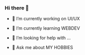 ### Hi there 👋



- 🔭 I’m currently working on UI/UX
- 🌱 I’m currently learning WEBDEV

- 🤔 I’m looking for help with ...
- 💬 Ask me about MY HOBBIES
